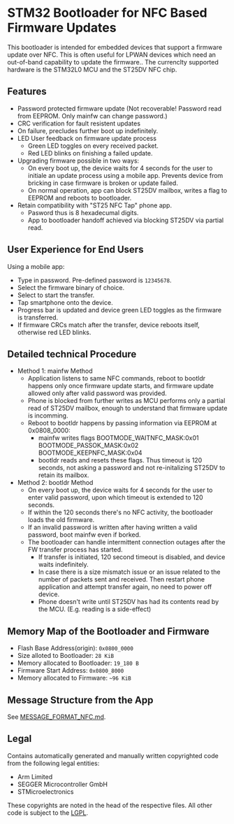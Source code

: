 # STM32 Bootloader for NFC Based Firmware Updates

This bootloader is intended for embedded devices that support a firmware update over NFC.
This is often useful for LPWAN devices which need an out-of-band capability to update the firmware..
The currenclty supported hardware is the STM32L0 MCU and the ST25DV NFC chip.

## Features

- Password protected firmware update (Not recoverable! Password read from EEPROM. Only mainfw can change password.)
- CRC verification for fault resistent updates
- On failure, precludes further boot up indefinitely.
- LED User feedback on firmware update process
	- Green LED toggles on every received packet.
	- Red LED blinks on finishing a failed update.
- Upgrading firmware possible in two ways:
	- On every boot up, the device waits for 4 seconds for the user to initiale an update process using a mobile app. Prevents device from bricking in case firmware is broken or update failed.
	- On normal operation, app can block ST25DV mailbox, writes a flag to EEPROM and reboots to bootloader.
- Retain compatibility with "ST25 NFC Tap" phone app.
	- Pasword thus is 8 hexadecumal digits.
	- App to bootloader handoff achieved via blocking ST25DV via partial read.

## User Experience for End Users

Using a mobile app:

- Type in password. Pre-defined password is `12345678`.
- Select the firmware binary of choice.
- Select to start the transfer.
- Tap smartphone onto the device.
- Progress bar is updated and device green LED toggles as the firmware is transferred.
- If firmware CRCs match after the transfer, device reboots itself, otherwise red LED blinks.

## Detailed technical Procedure

- Method 1: mainfw Method
	- Application listens to same NFC commands, reboot to bootldr happens only once firmware update starts, and firmware update allowed only after valid password was provided.
	- Phone is blocked from further writes as MCU performs only a partial read of ST25DV mailbox, enough to understand that firmware update is incomming.
	- Reboot to bootldr happens by passing information via EEPROM at 0x0808_0000:
		- mainfw writes flags BOOTMODE_WAITNFC_MASK:0x01 BOOTMODE_PASSOK_MASK:0x02 BOOTMODE_KEEPNFC_MASK:0x04
		- bootldr reads and resets these flags. Thus timeout is 120 seconds, not asking a password and not re-initalizing ST25DV to retain its mailbox.
- Method 2: bootldr Method
	- On every boot up, the device waits for 4 seconds for the user to enter valid password, upon which timeout is extended to 120 seconds.
	- If within the 120 seconds there's no NFC activity, the bootloader loads the old firmware.
	- If an invalid password is written after having written a valid password, boot mainfw even if borked.
	- The bootloader can handle intermittent connection outages after the FW transfer process has started.
		- If transfer is initiated, 120 second timeout is disabled, and device waits indefinitely.
		- In case there is a size mismatch issue or an issue related to the number of packets sent and received. Then restart phone application and attempt transfer again, no need to power off device.
		- Phone doesn't write until ST25DV has had its contents read by the MCU. (E.g. reading is a side-effect)

## Memory Map of the Bootloader and Firmware

- Flash Base Address(origin):       `0x0800_0000`
- Size alloted to Bootloader:       `28 KiB`
- Memory allocated to Bootloader:   `19_180 B`
- Firmware Start Address:           `0x0800_8000`
- Memory allocated to Firmware:     `~96 KiB`

## Message Structure from the App

See [MESSAGE_FORMAT_NFC.md](./MESSAGE_FORMAT_NFC.md).

## Legal

Contains automatically generated and manually written copyrighted code from the
following legal entities:

- Arm Limited
- SEGGER Microcontroller GmbH
- STMicroelectronics

These copyrights are noted in the head of the respective files. All other code
is subject to the [LGPL](LICENSE).
